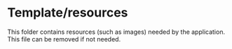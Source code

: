 # Template/resources

This folder contains resources (such as images) needed by the application. This file can
be removed if not needed.

